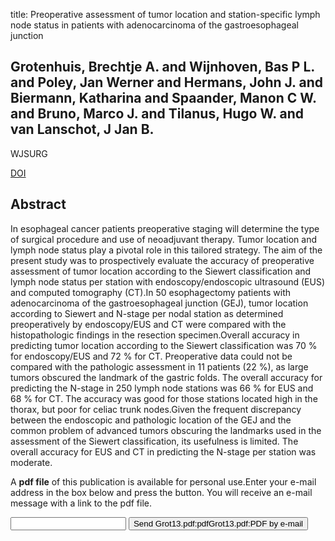 title: Preoperative assessment of tumor location and station-specific lymph node status in patients with adenocarcinoma of the gastroesophageal junction

## Grotenhuis, Brechtje A. and Wijnhoven, Bas P L. and Poley, Jan Werner and Hermans, John J. and Biermann, Katharina and Spaander, Manon C W. and Bruno, Marco J. and Tilanus, Hugo W. and van Lanschot, J Jan B.
WJSURG

<a href="https://doi.org/10.1007/s00268-012-1804-9">DOI</a>

## Abstract
In esophageal cancer patients preoperative staging will determine the type of surgical procedure and use of neoadjuvant therapy. Tumor location and lymph node status play a pivotal role in this tailored strategy. The aim of the present study was to prospectively evaluate the accuracy of preoperative assessment of tumor location according to the Siewert classification and lymph node status per station with endoscopy/endoscopic ultrasound (EUS) and computed tomography (CT).In 50 esophagectomy patients with adenocarcinoma of the gastroesophageal junction (GEJ), tumor location according to Siewert and N-stage per nodal station as determined preoperatively by endoscopy/EUS and CT were compared with the histopathologic findings in the resection specimen.Overall accuracy in predicting tumor location according to the Siewert classification was 70 % for endoscopy/EUS and 72 % for CT. Preoperative data could not be compared with the pathologic assessment in 11 patients (22 %), as large tumors obscured the landmark of the gastric folds. The overall accuracy for predicting the N-stage in 250 lymph node stations was 66 % for EUS and 68 % for CT. The accuracy was good for those stations located high in the thorax, but poor for celiac trunk nodes.Given the frequent discrepancy between the endoscopic and pathologic location of the GEJ and the common problem of advanced tumors obscuring the landmarks used in the assessment of the Siewert classification, its usefulness is limited. The overall accuracy for EUS and CT in predicting the N-stage per station was moderate.

A <b>pdf file</b> of this publication is available for personal use.Enter your e-mail address in the box below and press the button. You will receive an e-mail message with a link to the pdf file.
<form action="sender.php">  <input type="text" name="email">  <input type="submit" value="Send Grot13.pdf:pdfGrot13.pdf:PDF by e-mail"></form>